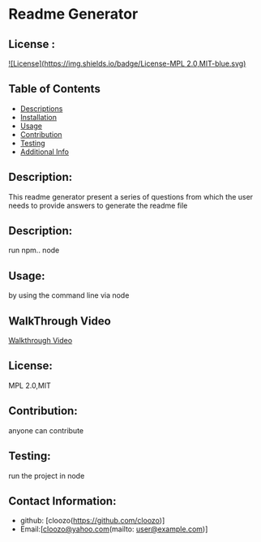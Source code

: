 # Readme Generator
  ## License :
  [![License](https://img.shields.io/badge/License-MPL 2.0,MIT-blue.svg)](https://shileds.io/)
## Table of Contents
- [Descriptions](#description)
- [Installation](#installation)
- [Usage](#usage)
- [Contribution](#contribution)
- [Testing](#testing)
- [Additional Info](#additional-info)

## Description:
This readme generator present a series of questions from which the user needs to provide answers to generate the readme file
## Description:
run npm.. node
## Usage:
by using the command line via node
## WalkThrough Video
[Walkthrough Video](readme-walkthrough.mp4)





## License:

MPL 2.0,MIT
## Contribution:
anyone can contribute
## Testing: 
run the project in node
##  Contact Information:
- github: [cloozo(https://github.com/cloozo)]
- Email:[cloozo@yahoo.com(mailto: user@example.com)]
